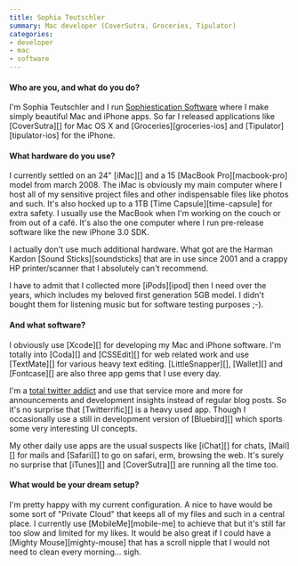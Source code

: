 ```yaml
---
title: Sophia Teutschler
summary: Mac developer (CoverSutra, Groceries, Tipulator)
categories:
- developer
- mac
- software
---
```


#### Who are you, and what do you do?

I'm Sophia Teutschler and I run [Sophiestication Software](http://sophiestication.com "Sophia's software website.") where I make simply beautiful Mac and iPhone apps. So far I released applications like [CoverSutra][] for Mac OS X and [Groceries][groceries-ios] and [Tipulator][tipulator-ios] for the iPhone.

#### What hardware do you use?

I currently settled on an 24" [iMac][] and a 15 [MacBook Pro][macbook-pro] model from march 2008. The iMac is obviously my main computer where I host all of my sensitive project files and other indispensable files like photos and such. It's also hocked up to a 1TB [Time Capsule][time-capsule] for extra safety. I usually use the MacBook when I'm working on the couch or from out of a café. It's also the one computer where I run pre-release software like the new iPhone 3.0 SDK.

I actually don't use much additional hardware. What got are the Harman Kardon [Sound Sticks][soundsticks] that are in use since 2001 and a crappy HP printer/scanner that I absolutely can't recommend.

I have to admit that I collected more [iPods][ipod] then I need over the years, which includes my beloved first generation 5GB model. I didn't bought them for listening music but for software testing purposes ;-).

#### And what software?

I obviously use [Xcode][] for developing my Mac and iPhone software. I'm totally into [Coda][] and [CSSEdit][] for web related work and use [TextMate][] for various heavy text editing. [LittleSnapper][], [Wallet][] and [Fontcase][] are also three app gems that I use every day. 

I'm a [total twitter addict](http://twitter.com/sophiestication "Sophia on Twitter.") and use that service more and more for announcements and development insights instead of regular blog posts. So it's no surprise that [Twitterrific][] is a heavy used app. Though I occasionally use a still in development version of [Bluebird][] which sports some very interesting UI concepts.

My other daily use apps are the usual suspects like [iChat][] for chats, [Mail][] for mails and [Safari][] to go on safari, erm, browsing the web. It's surely no surprise that [iTunes][] and [CoverSutra][] are running all the time too.

#### What would be your dream setup?

I'm pretty happy with my current configuration. A nice to have would be some sort of "Private Cloud" that keeps all of my files and such in a central place. I currently use [MobileMe][mobile-me] to achieve that but it's still far too slow and limited for my likes. It would be also great if I could have a [Mighty Mouse][mighty-mouse] that has a scroll nipple that I would not need to clean every morning... sigh.